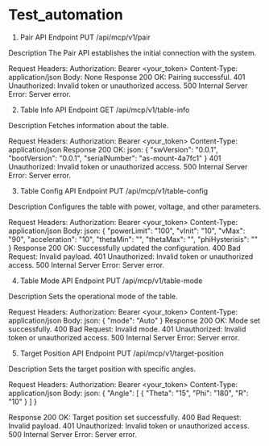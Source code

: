 # Test_automation
1. Pair API
Endpoint
PUT /api/mcp/v1/pair

Description
The Pair API establishes the initial connection with the system.

Request
Headers:
Authorization: Bearer <your_token>
Content-Type: application/json
Body: None
Response
 200 OK: Pairing successful.
 401 Unauthorized: Invalid token or unauthorized access.
 500 Internal Server Error: Server error.

2. Table Info API
Endpoint
GET /api/mcp/v1/table-info

Description
Fetches information about the table.

Request
Headers:
Authorization: Bearer <your_token>
Content-Type: application/json
Response
200 OK:
json:
{
    "swVersion": "0.0.1",
    "bootVersion": "0.0.1",
    "serialNumber": "as-mount-4a7fc1"
}
401 Unauthorized: Invalid token or unauthorized access.
500 Internal Server Error: Server error.


3. Table Config API
Endpoint
PUT /api/mcp/v1/table-config

Description
Configures the table with power, voltage, and other parameters.

Request
Headers:
Authorization: Bearer <your_token>
Content-Type: application/json
Body:
json:
{
    "powerLimit": "100",
    "vInit": "10",
    "vMax": "90",
    "acceleration": "10",
    "thetaMin": "",
    "thetaMax": "",
    "phiHysterisis": ""
}
Response
200 OK: Successfully updated the configuration.
400 Bad Request: Invalid payload.
401 Unauthorized: Invalid token or unauthorized access.
500 Internal Server Error: Server error.

4. Table Mode API
Endpoint
PUT /api/mcp/v1/table-mode

Description
Sets the operational mode of the table.

Request
Headers:
Authorization: Bearer <your_token>
Content-Type: application/json
Body:
json:
{
    "mode": "Auto"
}
Response
200 OK: Mode set successfully.
400 Bad Request: Invalid mode.
401 Unauthorized: Invalid token or unauthorized access.
500 Internal Server Error: Server error.

5. Target Position API
Endpoint
PUT /api/mcp/v1/target-position

Description
Sets the target position with specific angles.

Request
Headers:
Authorization: Bearer <your_token>
Content-Type: application/json
Body:
json:
{
    "Angle": [
        {
            "Theta": "15",
            "Phi": "180",
            "R": "10"
        }
    ]
}

Response
200 OK: Target position set successfully.
400 Bad Request: Invalid payload.
401 Unauthorized: Invalid token or unauthorized access.
500 Internal Server Error: Server error.
